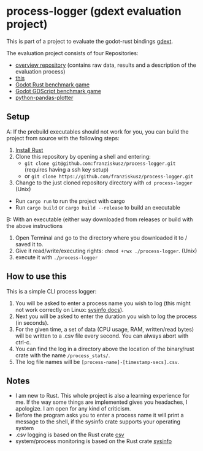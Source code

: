 # process-logger (gdext evaluation project)

This is part of a project to evaluate the godot-rust bindings [gdext](https://github.com/godot-rust/gdext).

The evaluation project consists of four Repositories:

- [overview repository](https://github.com/franziskusz/gdext-evaluation) (contains raw data, results and a description of the evaluation process)
- [this](https://github.com/franziskusz/process-logger)
- [Godot Rust benchmark game](https://github.com/franziskusz/dodge-r)
- [Godot GDScript benchmark game](https://github.com/franziskusz/dodge-gds)
- [python-pandas-plotter](https://github.com/franziskusz/pandas-plotter)

## Setup

A:
If the prebuild executables should not work for you, you can build the project from source with the following steps:
1. [Install Rust](https://doc.rust-lang.org/book/ch01-01-installation.html)
2. Clone this repository by opening a shell and entering:
   - `git clone git@github.com:franziskusz/process-logger.git` (requires having a ssh key setup)
   - or `git clone https://github.com/franziskusz/process-logger.git` 
3. Change to the just cloned repository directory with `cd process-logger` (Unix)
- Run `cargo run` to run the project with cargo
- Run `cargo build` or `cargo build --release` to build an executable

B:
With an executable (either way downloaded from releases or build with the above instructions
1. Open Terminal and go to the directory where you downloaded it to / saved it to.
2. Give it read/write/executing rights: `chmod +rwx ./process-logger`. (Unix)
3. execute it with `./process-logger`

## How to use this
This is a simple CLI process logger:

1. You will be asked to enter a process name you wish to log (this might not work correctly on Linux: [sysinfo docs](https://docs.rs/sysinfo/0.30.6/sysinfo/struct.Process.html)).
2. Next you will be asked to enter the duration you wish to log the process (in seconds).
3. For the given time, a set of data (CPU usage, RAM, written/read bytes) will be written to a .csv file every second. You can always abort with ctrl-c.
4. You can find the log in a directory above the location of the binary/rust crate with the name `/process_stats/`.
5. The log file names will be `[process-name]-[timestamp-secs].csv`.

## Notes

- I am new to Rust. This whole project is also a learning experience for me. If the way some things are implemented gives you headaches, I apologize. I am open for any kind of criticism.
- Before the program asks you to enter a process name it will print a message to the shell, if the sysinfo crate supports your operating system
- .csv logging is based on the Rust crate [csv](https://crates.io/crates/csv)
- system/process monitoring is based on the Rust crate [sysinfo](https://crates.io/crates/sysinfo)
